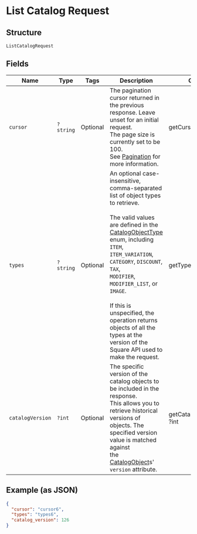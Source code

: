 
# List Catalog Request

## Structure

`ListCatalogRequest`

## Fields

| Name | Type | Tags | Description | Getter | Setter |
|  --- | --- | --- | --- | --- | --- |
| `cursor` | `?string` | Optional | The pagination cursor returned in the previous response. Leave unset for an initial request.<br>The page size is currently set to be 100.<br>See [Pagination](https://developer.squareup.com/docs/basics/api101/pagination) for more information. | getCursor(): ?string | setCursor(?string cursor): void |
| `types` | `?string` | Optional | An optional case-insensitive, comma-separated list of object types to retrieve.<br><br>The valid values are defined in the [CatalogObjectType](/doc/models/catalog-object-type.md) enum, including<br>`ITEM`, `ITEM_VARIATION`, `CATEGORY`, `DISCOUNT`, `TAX`,<br>`MODIFIER`, `MODIFIER_LIST`, or `IMAGE`.<br><br>If this is unspecified, the operation returns objects of all the types at the version of the Square API used to make the request. | getTypes(): ?string | setTypes(?string types): void |
| `catalogVersion` | `?int` | Optional | The specific version of the catalog objects to be included in the response.<br>This allows you to retrieve historical<br>versions of objects. The specified version value is matched against<br>the [CatalogObject](/doc/models/catalog-object.md)s' `version` attribute. | getCatalogVersion(): ?int | setCatalogVersion(?int catalogVersion): void |

## Example (as JSON)

```json
{
  "cursor": "cursor6",
  "types": "types6",
  "catalog_version": 126
}
```

